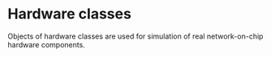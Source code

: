 # Hardware classes

Objects of hardware classes are used for simulation of real network-on-chip hardware components.